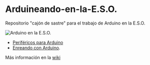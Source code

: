 # **Arduineando-en-la-E.S.O.**

Repositorio "cajón de sastre" para el trabajo de Arduino en la E.S.O.

![Arduino en la E.S.O.](https://i.blogs.es/71bd8f/650_1200/450_1000.jpg)

- [Periféricos para Arduino](Perifericos/readme.md)
- [Enreando con Arduino](Enreando/readme.md).


Más información en la [wiki](https://github.com/angelmicelti/Arduineando-en-la-E.S.O./wiki)
